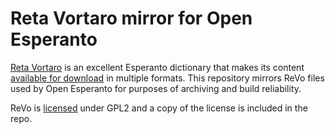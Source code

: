 # Reta Vortaro mirror for Open Esperanto

[Reta Vortaro](http://www.reta-vortaro.de/) is an excellent Esperanto dictionary
that makes its content [available for download](http://reta-vortaro.de/tgz/index.html)
in multiple formats. This repository mirrors ReVo files used by Open Esperanto for
purposes of archiving and build reliability.

ReVo is [licensed](http://www.reta-vortaro.de/revo/dok/copying.txt) under GPL2 and
a copy of the license is included in the repo.
